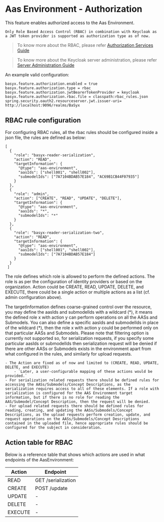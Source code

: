 # Aas Environment - Authorization
This feature enables authorized access to the Aas Environment.

```{note}
Only Role Based Access Control (RBAC) in combination with Keycloak as a JWT token provider is supported as authorization type as of now.
```

> To know more about the RBAC, please refer [Authorization Services Guide](https://www.keycloak.org/docs/latest/authorization_services/index.html)

> To know more about the Keycloak server administration, please refer [Server Administration Guide](https://www.keycloak.org/docs/latest/server_admin/#keycloak-features-and-concepts)

An example valid configuration:

```properties
basyx.feature.authorization.enabled = true
basyx.feature.authorization.type = rbac
basyx.feature.authorization.jwtBearerTokenProvider = keycloak
basyx.feature.authorization.rbac.file = classpath:rbac_rules.json
spring.security.oauth2.resourceserver.jwt.issuer-uri= http://localhost:9096/realms/BaSyx
```

## RBAC rule configuration

For configuring RBAC rules, all the rbac rules should be configured inside a json file, the rules are defined as below: 

```
[
  {
    "role": "basyx-reader-serialization",
    "action": "READ",
    "targetInformation": {
      "@type": "aas-environment",
      "aasIds": ["shell001", "shell002"],
      "submodelIds": ["7A7104BDAB57E184", "AC69B1CB44F07935"]
    }
  },
  {
    "role": "admin",
    "action": ["CREATE", "READ", "UPDATE", "DELETE"],
    "targetInformation": {
      "@type": "aas-environment",
      "aasIds": "*",
      "submodelIds": "*"
    }
  },
  {
    "role": "basyx-reader-serialization-two",
    "action": "READ",
    "targetInformation": {
      "@type": "aas-environment",
      "aasIds": ["shell001", "shell002"],
      "submodelIds": ["7A7104BDAB57E184"]
    }
  }
 ]
```

The role defines which role is allowed to perform the defined actions. The role is as per the configuration of identity providers or based on the organization. Action could be CREATE, READ, UPDATE, DELETE, and EXECUTE, there could be a single action or multiple actions as a list (cf. admin configuration above).

The targetInformation defines coarse-grained control over the resource, you may define the aasIds and submodelIds with a wildcard (\*), it means the defined role x with action y can perform operations on all the AASs and Submodels. You can also define a specific aasIds and submodelIds in place of the wildcard (\*), then the role x with action y could be performed only on that particular AASs and Submodels. Please note that filtering option is currently not supported so, for serialization requests, if you specify some particular aasIds or submodelIds then serialization request will be denied if there are other AASs or Submodels exists in the environment apart from what configured in the rules, and similarly for upload requests.

```{note}
- The Action are fixed as of now and limited to (CREATE, READ, UPDATE, DELETE, and EXECUTE)
    - `Later, a user-configurable mapping of these actions would be provided.`
- For serialization related requests there should be defined rules for accessing the AASs/Submodels/Concept Descriptions, as the serialization requires access to all of these elements. If a role with serialization is configured for the AAS Environment target information, but if there is no role for reading the AAS/Submodel/Concept Description, then the request will be denied.
- For upload related requests there should be defined rules for reading, creating, and updating the AASs/Submodels/Concept Descriptions, as the upload requests perform creation, update, and request operations on the AASs/Submodels/Concept Descriptions contained in the uploaded file, hence appropriate rules should be configured for the subject in consideration.
```

## Action table for RBAC

Below is a reference table that shows which actions are used in what endpoints of the AasEnvironment:

| Action  | Endpoint           |
|---------|--------------------|
| READ    | GET /serialization |
| CREATE  | POST /update       |
| UPDATE  | -                  |
| DELETE  | -                  |
| EXECUTE | -                  |

